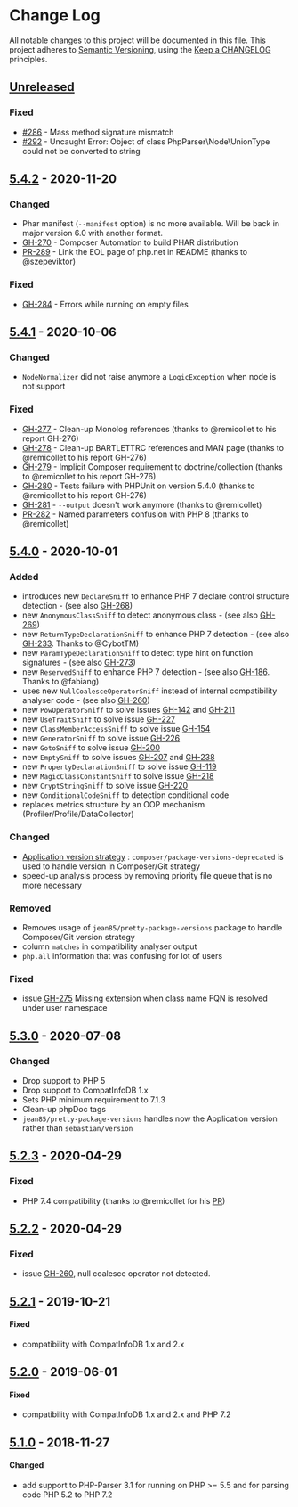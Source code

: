 # Change Log

All notable changes to this project will be documented in this file.
This project adheres to [Semantic Versioning](http://semver.org/),
using the [Keep a CHANGELOG](http://keepachangelog.com) principles.

## [Unreleased]

### Fixed

- [#286](https://github.com/llaville/php-compat-info/issues/286) - Mass method signature mismatch
- [#292](https://github.com/llaville/php-compat-info/issues/292) - Uncaught Error: Object of class PhpParser\Node\UnionType could not be converted to string

## [5.4.2] - 2020-11-20

### Changed

- Phar manifest (`--manifest` option) is no more available. Will be back in major version 6.0 with another format.
- [GH-270](https://github.com/llaville/php-compat-info/issues/270) - Composer Automation to build PHAR distribution
- [PR-289](https://github.com/llaville/php-compat-info/pull/289) - Link the EOL page of php.net in README (thanks to @szepeviktor)

### Fixed

- [GH-284](https://github.com/llaville/php-compat-info/issues/284) - Errors while running on empty files

## [5.4.1] - 2020-10-06

### Changed

- `NodeNormalizer` did not raise anymore a `LogicException` when node is not support

### Fixed

- [GH-277](https://github.com/llaville/php-compat-info/issues/277) - Clean-up Monolog references (thanks to @remicollet to his report GH-276)
- [GH-278](https://github.com/llaville/php-compat-info/issues/278) - Clean-up BARTLETTRC references and MAN page (thanks to @remicollet to his report GH-276)
- [GH-279](https://github.com/llaville/php-compat-info/issues/279) - Implicit Composer requirement to doctrine/collection (thanks to @remicollet to his report GH-276)
- [GH-280](https://github.com/llaville/php-compat-info/issues/280) - Tests failure with PHPUnit on version 5.4.0 (thanks to @remicollet to his report GH-276)
- [GH-281](https://github.com/llaville/php-compat-info/issues/281) - `--output` doesn't work anymore (thanks to @remicollet)
- [PR-282](https://github.com/llaville/php-compat-info/pull/282) - Named parameters confusion with PHP 8 (thanks to @remicollet)

## [5.4.0] - 2020-10-01

### Added

- introduces new `DeclareSniff` to enhance PHP 7 declare control structure detection - (see also [GH-268](https://github.com/llaville/php-compat-info/issues/268))
- new `AnonymousClassSniff` to detect anonymous class - (see also [GH-269](https://github.com/llaville/php-compat-info/issues/269))
- new `ReturnTypeDeclarationSniff` to enhance PHP 7 detection - (see also [GH-233](https://github.com/llaville/php-compat-info/issues/233). Thanks to @CybotTM)
- new `ParamTypeDeclarationSniff` to detect type hint on function signatures - (see also [GH-273](https://github.com/llaville/php-compat-info/issues/273))
- new `ReservedSniff` to enhance PHP 7 detection - (see also [GH-186](https://github.com/llaville/php-compat-info/issues/186). Thanks to @fabiang)
- uses new `NullCoalesceOperatorSniff` instead of internal compatibility analyser code - (see also [GH-260](https://github.com/llaville/php-compat-info/issues/260))
- new `PowOperatorSniff` to solve issues [GH-142](https://github.com/llaville/php-compat-info/issues/142) and [GH-211](https://github.com/llaville/php-compat-info/issues/211)
- new `UseTraitSniff` to solve issue [GH-227](https://github.com/llaville/php-compat-info/issues/227)
- new `ClassMemberAccessSniff` to solve issue [GH-154](https://github.com/llaville/php-compat-info/issues/154)
- new `GeneratorSniff` to solve issue [GH-226](https://github.com/llaville/php-compat-info/issues/226)
- new `GotoSniff` to solve issue [GH-200](https://github.com/llaville/php-compat-info/issues/200)
- new `EmptySniff` to solve issues [GH-207](https://github.com/llaville/php-compat-info/pull/207) and [GH-238](https://github.com/llaville/php-compat-info/issues/238)
- new `PropertyDeclarationSniff` to solve issue [GH-119](https://github.com/llaville/php-compat-info/issues/119)
- new `MagicClassConstantSniff` to solve issue [GH-218](https://github.com/llaville/php-compat-info/issues/218)
- new `CryptStringSniff` to solve issue [GH-220](https://github.com/llaville/php-compat-info/issues/220)
- new `ConditionalCodeSniff` to detection conditional code
- replaces metrics structure by an OOP mechanism (Profiler/Profile/DataCollector)

### Changed

- [Application version strategy](https://github.com/llaville/php-compat-info/issues/267) : `composer/package-versions-deprecated` is used to handle version in Composer/Git strategy
- speed-up analysis process by removing priority file queue that is no more necessary

### Removed

- Removes usage of `jean85/pretty-package-versions` package to handle Composer/Git version strategy
- column `matches` in compatibility analyser output
- `php.all` information that was confusing for lot of users

### Fixed

- issue [GH-275](https://github.com/llaville/php-compat-info/issues/275) Missing extension when class name FQN is resolved under user namespace

## [5.3.0] - 2020-07-08

### Changed

- Drop support to PHP 5
- Drop support to CompatInfoDB 1.x
- Sets PHP minimum requirement to 7.1.3
- Clean-up phpDoc tags
- `jean85/pretty-package-versions` handles now the Application version rather than `sebastian/version`

## [5.2.3] - 2020-04-29

### Fixed

- PHP 7.4 compatibility (thanks to @remicollet for his [PR](https://github.com/llaville/php-compat-info/pull/254))

## [5.2.2] - 2020-04-29

### Fixed

- issue [GH-260](https://github.com/llaville/php-compat-info/issues/260), null coalesce operator not detected.

## [5.2.1] - 2019-10-21

#### Fixed

- compatibility with CompatInfoDB 1.x and 2.x

## [5.2.0] - 2019-06-01

#### Fixed

- compatibility with CompatInfoDB 1.x and 2.x and PHP 7.2

## [5.1.0] - 2018-11-27

#### Changed

- add support to PHP-Parser 3.1 for running on PHP >= 5.5 and for parsing code PHP 5.2 to PHP 7.2

[unreleased]: https://github.com/llaville/php-compat-info/compare/5.4.2...HEAD
[5.4.2]: https://github.com/llaville/php-compat-info/compare/5.4.1...5.4.2
[5.4.1]: https://github.com/llaville/php-compat-info/compare/5.4.0...5.4.1
[5.4.0]: https://github.com/llaville/php-compat-info/compare/5.3.0...5.4.0
[5.3.0]: https://github.com/llaville/php-compat-info/compare/5.2.3...5.3.0
[5.2.3]: https://github.com/llaville/php-compat-info/compare/5.2.2...5.2.3
[5.2.2]: https://github.com/llaville/php-compat-info/compare/5.2.1...5.2.2
[5.2.1]: https://github.com/llaville/php-compat-info/compare/5.2.0....5.2.1
[5.2.0]: https://github.com/llaville/php-compat-info/compare/5.1.0....5.2.0
[5.1.0]: https://github.com/llaville/php-compat-info/compare/5.0.12....5.1.0
